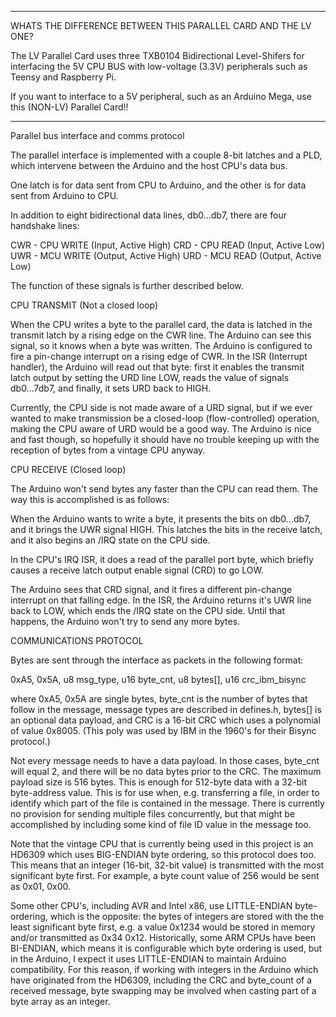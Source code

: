 *******************************************************************************

WHATS THE DIFFERENCE BETWEEN THIS PARALLEL CARD AND THE LV ONE?

The LV Parallel Card uses three TXB0104 Bidirectional Level-Shifers for
interfacing the 5V CPU BUS with low-voltage (3.3V) peripherals such as Teensy
and Raspberry Pi.

If you want to interface to a 5V peripheral, such as an Arduino Mega,
use this (NON-LV) Parallel Card!!

*******************************************************************************

Parallel bus interface and comms protocol

The parallel interface is implemented with a couple 8-bit latches and
a PLD, which intervene between the Arduino and the host CPU's data bus.

One latch is for data sent from CPU to Arduino, and the other is for data
sent from Arduino to CPU.

In addition to eight bidirectional data lines, db0...db7, there are
four handshake lines:

   CWR - CPU WRITE (Input,  Active High)
   CRD - CPU READ  (Input,  Active Low)
   UWR - MCU WRITE (Output, Active High)
   URD - MCU READ  (Output, Active Low)

   The function of these signals is further described below.

CPU TRANSMIT (Not a closed loop)

When the CPU writes a byte to the parallel card, the data is latched 
in the transmit latch by a rising edge on the CWR line. The Arduino can
see this signal, so it knows when a byte was written. The Arduino is
configured to fire a pin-change interrupt on a rising edge of CWR.
In the ISR (Interrupt handler), the Arduino will read out that byte:
first it enables the transmit latch output by setting the URD line
LOW, reads the value of signals db0...7db7, and finally, it sets URD
back to HIGH.

Currently, the CPU side is not made aware of a URD signal, but if we 
ever wanted to make transmission be a closed-loop (flow-controlled) 
operation, making the CPU aware of URD would be a good way. The Arduino 
is nice and fast though, so hopefully it should have no trouble keeping 
up with the reception of bytes from a vintage CPU anyway.

CPU RECEIVE (Closed loop)

The Arduino won't send bytes any faster than the CPU can read them. The 
way this is accomplished is as follows:

When the Arduino wants to write a byte, it presents the bits on db0...db7,
and it brings the UWR signal HIGH. This latches the bits in the receive 
latch, and it also begins an /IRQ state on the CPU side. 

In the CPU's IRQ ISR, it does a read of the parallel port byte, which
briefly causes a receive latch output enable signal (CRD) to go LOW.

The Arduino sees that CRD signal, and it fires a different pin-change 
interrupt on that falling edge. In the ISR, the Arduino returns it's UWR 
line back to LOW, which ends the /IRQ state on the CPU side. Until that
happens, the Arduino won't try to send any more bytes.

COMMUNICATIONS PROTOCOL

Bytes are sent through the interface as packets in the following format:

0xA5, 0x5A, u8 msg_type, u16 byte_cnt, u8 bytes[], u16 crc_ibm_bisync

where 0xA5, 0x5A are single bytes, byte_cnt is the number of bytes that
follow in the message, message types are described in defines.h, bytes[]
is an optional data payload, and CRC is a 16-bit CRC which uses a 
polynomial of value 0x8005. (This poly was used by IBM in the 1960's 
for their Bisync protocol.)

Not every message needs to have a data payload. In those cases, byte_cnt 
will equal 2, and there will be no data bytes prior to the CRC. The 
maximum payload size is 516 bytes. This is enough for 512-byte data with
a 32-bit byte-address value. This is for use when, e.g. transferring a 
file, in order to identify which part of the file is contained in the 
message. There is currently no provision for sending multiple files 
concurrently, but that might be accomplished by including some kind of 
file ID value in the message too.

Note that the vintage CPU that is currently being used in this project is
an HD6309 which uses BIG-ENDIAN byte ordering, so this protocol does too.
This means that an integer (16-bit, 32-bit value) is transmitted with 
the most significant byte first. For example, a byte count value of 256
would be sent as 0x01, 0x00. 

Some other CPU's, including AVR and Intel x86, use LITTLE-ENDIAN byte-
ordering, which is the opposite: the bytes of integers are stored with the
the least significant byte first, e.g. a value 0x1234 would be stored 
in memory and/or transmitted as 0x34 0x12. Historically, some ARM CPUs have 
been BI-ENDIAN, which means it is configurable which byte ordering is used, 
but in the Arduino, I expect it uses LITTLE-ENDIAN to maintain Arduino 
compatibility.  For this reason, if working with integers in the Arduino 
which have originated from the HD6309, including the CRC and byte_count of 
a received message, byte swapping may be involved when casting part of a 
byte array as an integer.
